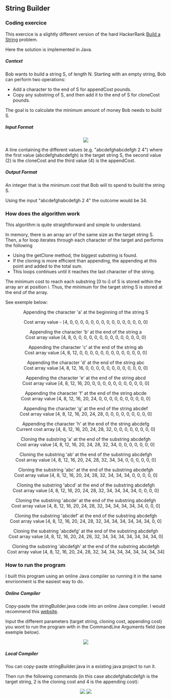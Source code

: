 ## String Builder

### Coding exercice 

This exercice is a slightly different version of the hard HackerRank [Build a String](https://www.hackerrank.com/challenges/build-a-string/problem) problem.

Here the solution is implemented in Java.

##### Context
Bob wants to build a string S, of length N.
Starting with an empty string, Bob can perform two operations:
- Add a character to the end of S for appendCost pounds.
- Copy any substring of S, and then add it to the end of S for cloneCost pounds.

The goal is to calculate the minimum amount of money Bob needs to build S.

##### Input Format

<div align = "center">
  <img src = "https://user-images.githubusercontent.com/39555683/129451127-cee88b69-47cb-4cb0-9ee7-2118deb9d353.png" />
</div>

A line containing the different values (e.g. "abcdefghabcdefgh 2 4") where the first value (abcdefghabcdefgh) is the target string S, the second value (2) is the cloneCost and the third value (4) is the appendCost.

##### Output Format

An integer that is the minimum cost that Bob will to spend to build the string S.

Using the input "abcdefghabcdefgh 2 4" the outcome would be 34.

### How does the algorithm work

This algorithm is quite straightforward and simple to understand.

In memory, there is an array arr of the same size as the target string S.
Then, a for loop iterates through each character of the target and performs the following
- Using the getClone method, the biggest substring is found.
- If the cloning is more efficient than appending, the appending at this point and added to the total sum.
- This loops continues until it reaches the last character of the string.

The minimum cost to reach each substring [0 to i] of S is stored within the array arr at position i. Thus, the minimum for the target string S is stored at the end of the array.

See exemple below:

<div align = "center">
  Appending the character 'a' at the beginning of the string S
  
  Cost array value - [4, 0, 0, 0, 0, 0, 0, 0, 0, 0, 0, 0, 0, 0, 0, 0]

  Appending the character 'b' at the end of the string a
  <br>
  Cost array value [4, 8, 0, 0, 0, 0, 0, 0, 0, 0, 0, 0, 0, 0, 0, 0]

  Appending the character 'c' at the end of the string ab
  <br>
  Cost array value [4, 8, 12, 0, 0, 0, 0, 0, 0, 0, 0, 0, 0, 0, 0, 0]

  Appending the character 'd' at the end of the string abc
  <br>
  Cost array value [4, 8, 12, 16, 0, 0, 0, 0, 0, 0, 0, 0, 0, 0, 0, 0]

  Appending the character 'e' at the end of the string abcd
  <br>
  Cost array value [4, 8, 12, 16, 20, 0, 0, 0, 0, 0, 0, 0, 0, 0, 0, 0]

  Appending the character 'f' at the end of the string abcde
  <br>
  Cost array value [4, 8, 12, 16, 20, 24, 0, 0, 0, 0, 0, 0, 0, 0, 0, 0]

  Appending the character 'g' at the end of the string abcdef
  <br>
  Cost array value [4, 8, 12, 16, 20, 24, 28, 0, 0, 0, 0, 0, 0, 0, 0, 0]

  Appending the character 'h' at the end of the string abcdefg
  <br>
  Current cost array [4, 8, 12, 16, 20, 24, 28, 32, 0, 0, 0, 0, 0, 0, 0, 0]

  Cloning the substring 'a' at the end of the substring abcdefgh
  <br>
  Cost array value [4, 8, 12, 16, 20, 24, 28, 32, 34, 0, 0, 0, 0, 0, 0, 0]

  Cloning the substring 'ab' at the end of the substring abcdefgh
  <br>
  Cost array value [4, 8, 12, 16, 20, 24, 28, 32, 34, 34, 0, 0, 0, 0, 0, 0]

  Cloning the substring 'abc' at the end of the substring abcdefgh
  <br>
  Cost array value [4, 8, 12, 16, 20, 24, 28, 32, 34, 34, 34, 0, 0, 0, 0, 0]

  Cloning the substring 'abcd' at the end of the substring abcdefgh
  <br>
  Cost array value [4, 8, 12, 16, 20, 24, 28, 32, 34, 34, 34, 34, 0, 0, 0, 0]

  Cloning the substring 'abcde' at the end of the substring abcdefgh
  <br>
  Cost array value [4, 8, 12, 16, 20, 24, 28, 32, 34, 34, 34, 34, 34, 0, 0, 0]

  Cloning the substring 'abcdef' at the end of the substring abcdefgh
  <br>
  Cost array value [4, 8, 12, 16, 20, 24, 28, 32, 34, 34, 34, 34, 34, 34, 0, 0]

  Cloning the substring 'abcdefg' at the end of the substring abcdefgh
  <br>
  Cost array value [4, 8, 12, 16, 20, 24, 28, 32, 34, 34, 34, 34, 34, 34, 34, 0]

  Cloning the substring 'abcdefgh' at the end of the substring abcdefgh
  <br>
  Cost array value [4, 8, 12, 16, 20, 24, 28, 32, 34, 34, 34, 34, 34, 34, 34, 34]
  
</div>
  
### How to run the program

I built this program using an online Java compiler so running it in the same envrionment is the easiest way to do.

##### Online Compiler

Copy-paste the stringBuilder.java code into an online Java compiler. I would recommend this [website](https://www.jdoodle.com/online-java-compiler/).

Input the different parameters (target string, cloning cost, appending cost) you wont to run the program with in the CommandLine Arguments field (see exemple below).

<div align = "center">
     <img src = "https://user-images.githubusercontent.com/39555683/129485159-377b9648-af67-485c-9c3c-70997ab8fb5c.png" />
</div>

##### Local Compiler

You can copy-paste stringBuilder.java in a existing java project to run it.

Then run the following commands (in this case abcdefghabcdefgh is the target string, 2 is the cloning cost and 4 is the appending cost):

<div align = "center">
     <img src = "https://user-images.githubusercontent.com/39555683/129485211-41d4d468-ae31-4977-981e-b3755b73e481.png" />
     <img src = "https://user-images.githubusercontent.com/39555683/129485214-dc6f23dc-90d8-4d9a-af05-bac2690d32f4.png" />
</div>
